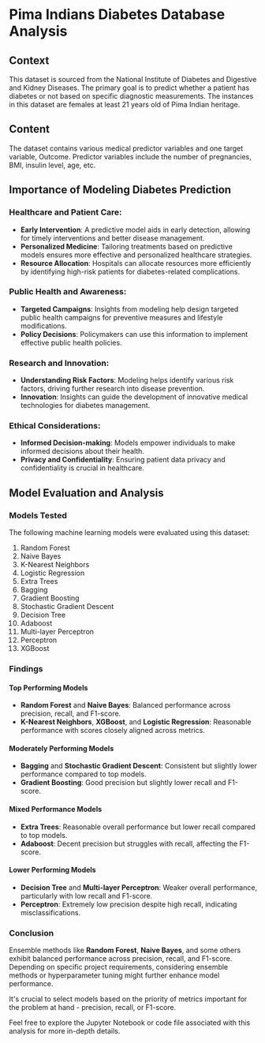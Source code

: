 # Pima Indians Diabetes Database Analysis

## Context
This dataset is sourced from the National Institute of Diabetes and Digestive and Kidney Diseases. The primary goal is to predict whether a patient has diabetes or not based on specific diagnostic measurements. The instances in this dataset are females at least 21 years old of Pima Indian heritage.

## Content
The dataset contains various medical predictor variables and one target variable, Outcome. Predictor variables include the number of pregnancies, BMI, insulin level, age, etc.

## Importance of Modeling Diabetes Prediction

### Healthcare and Patient Care:
- **Early Intervention**: A predictive model aids in early detection, allowing for timely interventions and better disease management.
- **Personalized Medicine**: Tailoring treatments based on predictive models ensures more effective and personalized healthcare strategies.
- **Resource Allocation**: Hospitals can allocate resources more efficiently by identifying high-risk patients for diabetes-related complications.

### Public Health and Awareness:
- **Targeted Campaigns**: Insights from modeling help design targeted public health campaigns for preventive measures and lifestyle modifications.
- **Policy Decisions**: Policymakers can use this information to implement effective public health policies.

### Research and Innovation:
- **Understanding Risk Factors**: Modeling helps identify various risk factors, driving further research into disease prevention.
- **Innovation**: Insights can guide the development of innovative medical technologies for diabetes management.

### Ethical Considerations:
- **Informed Decision-making**: Models empower individuals to make informed decisions about their health.
- **Privacy and Confidentiality**: Ensuring patient data privacy and confidentiality is crucial in healthcare.

## Model Evaluation and Analysis

### Models Tested
The following machine learning models were evaluated using this dataset:

1. Random Forest
2. Naive Bayes
3. K-Nearest Neighbors
4. Logistic Regression
5. Extra Trees
6. Bagging
7. Gradient Boosting
8. Stochastic Gradient Descent
9. Decision Tree
10. Adaboost
11. Multi-layer Perceptron
12. Perceptron
13. XGBoost

### Findings

#### Top Performing Models
- **Random Forest** and **Naive Bayes**: Balanced performance across precision, recall, and F1-score.
- **K-Nearest Neighbors**, **XGBoost**, and **Logistic Regression**: Reasonable performance with scores closely aligned across metrics.

#### Moderately Performing Models
- **Bagging** and **Stochastic Gradient Descent**: Consistent but slightly lower performance compared to top models.
- **Gradient Boosting**: Good precision but slightly lower recall and F1-score.

#### Mixed Performance Models
- **Extra Trees**: Reasonable overall performance but lower recall compared to top models.
- **Adaboost**: Decent precision but struggles with recall, affecting the F1-score.

#### Lower Performing Models
- **Decision Tree** and **Multi-layer Perceptron**: Weaker overall performance, particularly with low recall and F1-score.
- **Perceptron**: Extremely low precision despite high recall, indicating misclassifications.

### Conclusion
Ensemble methods like **Random Forest**, **Naive Bayes**, and some others exhibit balanced performance across precision, recall, and F1-score. Depending on specific project requirements, considering ensemble methods or hyperparameter tuning might further enhance model performance.

It's crucial to select models based on the priority of metrics important for the problem at hand - precision, recall, or F1-score.

Feel free to explore the Jupyter Notebook or code file associated with this analysis for more in-depth details.